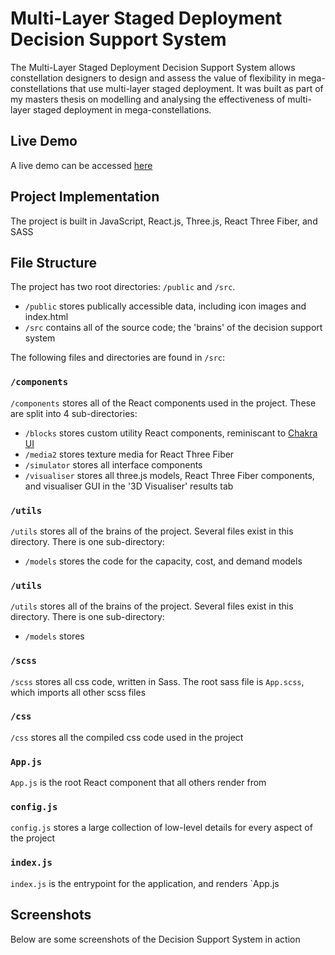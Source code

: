 # Multi-Layer Staged Deployment Decision Support System

The Multi-Layer Staged Deployment Decision Support System allows constellation designers to design and assess the value of flexibility in mega-constellations that use multi-layer staged deployment. It was built as part of my masters thesis on modelling and analysing the effectiveness of multi-layer staged deployment in mega-constellations.

## Live Demo
A live demo can be accessed [here](https://multi-layer-staged-deployment-dss.netlify.app/)

## Project Implementation
The project is built in JavaScript, React.js, Three.js, React Three Fiber, and SASS

## File Structure
The project has two root directories: `/public` and `/src`.
* `/public` stores publically accessible data, including icon images and index.html
* `/src` contains all of the source code; the 'brains' of the decision support system

The following files and directories are found in `/src`:

### `/components`
`/components` stores all of the React components used in the project. These are split into 4 sub-directories:
* `/blocks` stores custom utility React components, reminiscant to [Chakra UI](https://chakra-ui.com/)
* `/media2` stores texture media for React Three Fiber
* `/simulator` stores all interface components
* `/visualiser` stores all three.js models, React Three Fiber components, and visualiser GUI in the '3D Visualiser' results tab

### `/utils`
`/utils` stores all of the brains of the project. Several files exist in this directory. There is one sub-directory:
* `/models` stores the code for the capacity, cost, and demand models

### `/utils`
`/utils` stores all of the brains of the project. Several files exist in this directory. There is one sub-directory:
* `/models` stores

### `/scss`
`/scss` stores all css code, written in Sass. The root sass file is `App.scss`, which imports all other scss files

### `/css`
`/css` stores all the compiled css code used in the project

### `App.js`
`App.js` is the root React component that all others render from

### `config.js`
`config.js` stores a large collection of low-level details for every aspect of the project

### `index.js`
`index.js` is the entrypoint for the application, and renders `App.js

## Screenshots
Below are some screenshots of the Decision Support System in action